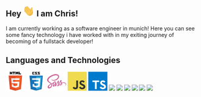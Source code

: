 <!-- ![Header](header.jpg) -->

## Hey <img src="wave.gif" width="30" height="30" /> I am Chris!

<!-- <p align="center">
  <img  alt="Pic" width="100px" src="https://raw.githubusercontent.com/github/explore/80688e429a7d4ef2fca1e82350fe8e3517d3494d/topics/html/html.png"/>
</p> -->

<p>I am currently working as a software engineer in munich! Here you can see some fancy technology i have worked with in my exiting journey of becoming of a fullstack developer! </p>

## Languages and Technologies

<img width="50px" src="https://raw.githubusercontent.com/github/explore/80688e429a7d4ef2fca1e82350fe8e3517d3494d/topics/html/html.png"></img> <img width="50px" src="https://raw.githubusercontent.com/github/explore/80688e429a7d4ef2fca1e82350fe8e3517d3494d/topics/css/css.png"></img> <img width="50px" src="https://raw.githubusercontent.com/github/explore/80688e429a7d4ef2fca1e82350fe8e3517d3494d/topics/sass/sass.png"></img> <img width="50px" src="https://raw.githubusercontent.com/github/explore/80688e429a7d4ef2fca1e82350fe8e3517d3494d/topics/javascript/javascript.png" width="15%"></img> <img width="50px" src="https://raw.githubusercontent.com/github/explore/80688e429a7d4ef2fca1e82350fe8e3517d3494d/topics/typescript/typescript.png"></img> <img width="50px" src="https://angular.io/assets/images/logos/angular/angular.svg" width="15%"></img> <img width="50px" src="https://raw.githubusercontent.com/jmnote/z-icons/master/svg/git.svg"></img> <img width="50px" src="https://raw.githubusercontent.com/jmnote/z-icons/master/svg/bash.svg"></img> <img  width="50px" src="https://raw.githubusercontent.com/jmnote/z-icons/master/svg/java.svg" width="15%"></img> <img width="50px" src="https://raw.githubusercontent.com/jmnote/z-icons/master/svg/python.svg"></img> <img width="50px" src="https://www.vectorlogo.zone/logos/postgresql/postgresql-icon.svg"></img>
